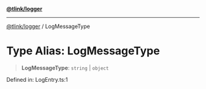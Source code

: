 [**@tlink/logger**](../README.md)

***

[@tlink/logger](../globals.md) / LogMessageType

# Type Alias: LogMessageType

> **LogMessageType**: `string` \| `object`

Defined in: LogEntry.ts:1
